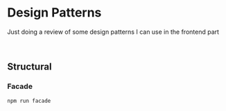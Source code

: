 # Design Patterns
Just doing a review of some design patterns I can use in the frontend part

<br />  

## Structural

### Facade
~~~
npm run facade
~~~

